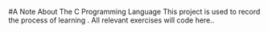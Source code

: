 #A Note About The C Programming Language
This project is used to record the process of learning <The C Programming Language>. All relevant exercises will code here..

